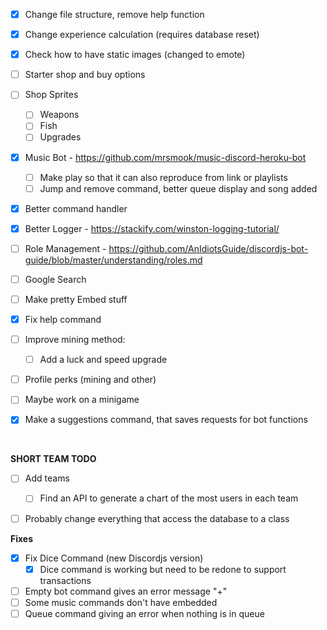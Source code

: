 - [x] Change file structure, remove help function
- [x] Change experience calculation (requires database reset)
- [x] Check how to have static images (changed to emote)
- [ ] Starter shop and buy options 
- [ ] Shop Sprites
  - [ ] Weapons
  - [ ] Fish
  - [ ] Upgrades
- [x] Music Bot - https://github.com/mrsmook/music-discord-heroku-bot
  - [ ] Make play so that it can also reproduce from link or playlists
  - [ ] Jump and remove command, better queue display and song added
- [x] Better command handler
- [x] Better Logger - https://stackify.com/winston-logging-tutorial/
- [ ] Role Management - https://github.com/AnIdiotsGuide/discordjs-bot-guide/blob/master/understanding/roles.md
- [ ] Google Search
- [ ] Make pretty Embed stuff
- [x] Fix help command
- [ ] Improve mining method:
  - [ ] Add a luck and speed upgrade
- [ ] Profile perks (mining and other)
- [ ] Maybe work on a minigame


- [x] Make a suggestions command, that saves requests for bot functions


&nbsp;

**SHORT TEAM TODO**
- [ ] Add teams
  - [ ] Find an API to generate a chart of the most users in each team
  
- [ ] Probably change everything that access the database to a class


**Fixes**
- [x] Fix Dice Command (new Discordjs version)
  - [x] Dice command is working but need to be redone to support transactions

- [ ] Empty bot command gives an error message "+"
- [ ] Some music commands don't have embedded
- [ ] Queue command giving an error when nothing is in queue
